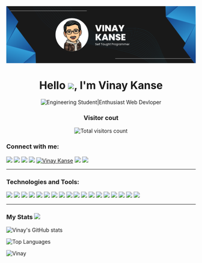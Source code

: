 <img src="./banner.png" alt="Banner image of Vinay's Profile" />
<h1 align="center">Hello <img src="https://camo.githubusercontent.com/e8e7b06ecf583bc040eb60e44eb5b8e0ecc5421320a92929ce21522dbc34c891/68747470733a2f2f6d656469612e67697068792e636f6d2f6d656469612f6876524a434c467a6361737252346961377a2f67697068792e676966" width="26" />, I'm Vinay Kanse </h1>
<p align="center">
<img src="https://readme-typing-svg.herokuapp.com?font=sans-serif&height=20&color=FA8B00&center=true&vCenter=true&lines=Engineering+Student;Enthusiast+Web+Devloper" alt="Engineering Student|Enthusiast Web Devloper" />
</p>

<h3 align="center">Visitor cout</h3>
<p align="center">
<img alt="Total visitors count" src="https://profile-counter.glitch.me/VinayKanase/count.svg">
</p>

<h3>Connect with me:
<img src="https://raw.githubusercontent.com/TheDudeThatCode/TheDudeThatCode/master/Assets/Handshake.gif" alt="" width="100" /></h3>
<p>
<a href="https://wa.me/919324351848?text=Hi+Vinay" target="_blank"><img src="https://img.shields.io/badge/WhatsApp-25D366?style=for-the-badge&logo=whatsapp&logoColor=white"></a>
<a href"mailto:kanasevinay9451@gmail.com" target="_blank"><img src="https://img.shields.io/badge/Gmail-D14836?style=for-the-badge&logo=gmail&logoColor=white"></a>
<a href="https://www.instagram.com/" target="_blank"><img src="https://img.shields.io/badge/Instagram-E4405F?style=for-the-badge&logo=instagram&logoColor=white"></a>
<a href="https://www.linkedin.com/in/vinay-sitaram-kanse-438664215/" target="_blank"><img src="https://img.shields.io/badge/LinkedIn-0077B5?style=for-the-badge&logo=linkedin&logoColor=white"></a>
<a href="https://codepen.io/VinayKanse" target="blank"><img src="https://img.shields.io/badge/Codepen-333?style=for-the-badge&logo=codepen&logoColor=white" alt="Vinay Kanse" /></a>
<a href="https://www.hackerrank.com/vinay_kanase" target="blank"><img src="https://img.shields.io/badge/Hackerrank-39424E?style=for-the-badge&logo=hackerrank&logoColor=white" /></a>
<a href="https://www.codechef.com/users/vinaykanse" target="blank"><img src="https://img.shields.io/badge/codechef-703C1D?style=for-the-badge&logo=codechef&logoColor=white" /></a>

</p>

<hr/>
<h3>Technologies and Tools: </h3>
<p>
 <img src="https://img.shields.io/badge/HTML-E34F26?style=for-the-badge&logo=html5&logoColor=white">
 <img src="https://img.shields.io/badge/CSS-1572B6?style=for-the-badge&logo=css3&logoColor=white">
 <img src="https://img.shields.io/badge/JavaScript-323330?style=for-the-badge&logo=javascript&logoColor=F7DF1E">
 <img src="https://img.shields.io/badge/react-20232A?style=for-the-badge&logo=react&logoColor=61DAFB">
 <img src="https://img.shields.io/badge/node-233056?style=for-the-badge&logo=node.js&logoColor=green">
 <img src="https://img.shields.io/badge/Figma-563D7C?style=for-the-badge&logo=figma&logoColor=white">
 <img src="https://img.shields.io/badge/Bootstrap-563D7C?style=for-the-badge&logo=bootstrap&logoColor=white">
 <img src="https://img.shields.io/badge/Python-3776AB?style=for-the-badge&logo=python&logoColor=white">
 <img src="https://img.shields.io/badge/django-0C4B33?style=for-the-badge&logo=django&logoColor=white">
 <img src="https://img.shields.io/badge/C-00599C?style=for-the-badge&logo=c&logoColor=white">
 <img src="https://img.shields.io/badge/C%2B%2B-00599C?style=for-the-badge&logo=c%2B%2B&logoColor=white">
 <img src="https://img.shields.io/badge/php-8892BF?style=for-the-badge&logo=php&logoColor=white">
 <img src="https://img.shields.io/badge/mongodb-fff?style=for-the-badge&logo=mongodb&logoColor=001E2B">
 <img src="https://img.shields.io/badge/tailwind-0B1120?style=for-the-badge&logo=tailwindcss&logoColor=37BAF4">
 <img src="https://img.shields.io/badge/sass-F8F9FA?style=for-the-badge&logo=sass&logoColor=CF649A">
 <img src="https://img.shields.io/badge/git-EFEFE7?style=for-the-badge&logo=git&logoColor=F54D27">
 <img src="https://img.shields.io/badge/linux-white?style=for-the-badge&logo=linux&logoColor=black">
 <img src="https://img.shields.io/badge/unity-black?style=for-the-badge&logo=unity&logoColor=white">
</p>

<hr />

<h3>My Stats
<img src="https://media2.giphy.com/media/cj87CxfRtrUifF3Ryk/giphy.gif?cid=ecf05e474fpyswasrcuje12meof9zcx4bmblnyp2yt81ce07&rid=giphy.gif&ct=s" height="30" /></h3>

![Vinay's GitHub stats](https://github-readme-stats.vercel.app/api?username=VinayKanase&count_private=true&show_icons=true&theme=dark)

![Top Languages](https://github-readme-stats.vercel.app/api/top-langs/?username=VinayKanase&langs_count=6&theme=dark&layout=compact)

![Vinay](https://github-readme-streak-stats.herokuapp.com/?user=VinayKanase&theme=dark)

